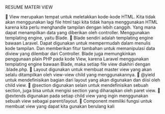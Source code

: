 
RESUME MATERI VIEW

	View merupakan tempat untuk meletakkan kode-kode HTML. Kita tidak akan menggunakan lagi file html tapi kita tidak hanya menggunakan HTML karena kita perlu menghandle tampilan dengan lebih canggih. Yang mana dapat menampilkan data yang diberikan oleh controller. Menggunakan  templating engine, yaitu Blade.
	Blade sendiri adalah templating engine bawaan Laravel. Dapat digunakan untuk mempermudah dalam menulis kode tampilan. Dan memberikan fitur tambahan untuk memanipulasi data diview yang dilembar dari Controller. Blade juga memungkinkan penggunaan plain PHP pada kode View, karena Laravel menggunakan templating engine bawaan Blade, maka setiap file view diakhiri dengan .blade.php.
	Layout digunakan untuk membuat master view yang akan selalu ditampilkan oleh view-view child yang menggunakannya.
	@yield untuk mendefinisikan bagian dari layout yang akan digunakan dan diisi oleh child view.
	@section digunakan selain untuk mendefinisikan sebuah section, juga bisa untuk mengisi section yang diharapkan oleh paret view.
	@extends digunakan pada setiap child view yang ingin menggunakan sebuah view sebagai parent/layout.
	Component memiliki fungsi untuk membuat view yang dapat kita gunakan berulang kali

